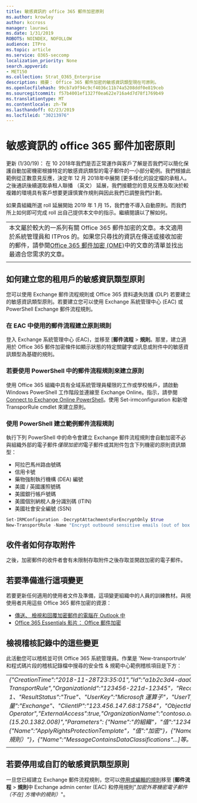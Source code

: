 ```yaml
---
title: 敏感資訊的 office 365 郵件加密原則
ms.author: krowley
author: kccross
manager: laurawi
ms.date: 1/31/2019
ROBOTS: NOINDEX, NOFOLLOW
audience: ITPro
ms.topic: article
ms.service: O365-seccomp
localization_priority: None
search.appverid:
- MET150
ms.collection: Strat_O365_Enterprise
description: 摘要： Office 365 郵件加密的敏感資訊類型現在可原則。
ms.openlocfilehash: 99cb7a9f94c9cf4036c11b74a5208ddf0e819ceb
ms.sourcegitcommit: f57b4001ef1327f0ea622e716a4d7d78f1769b49
ms.translationtype: MT
ms.contentlocale: zh-TW
ms.lasthandoff: 02/23/2019
ms.locfileid: "30213976"
---
```

# <a name="office-365-message-encryption-policy-for-sensitive-information"></a>敏感資訊的 office 365 郵件加密原則

更新 (1/30/19)： 在 10 2018年我們是否正常運作與客戶了解是否我們可以簡化保護自動加密機密根據特定的敏感資訊類型的電子郵件的一小部分範例。我們根據此範例從正數意見反應，決定年 12 月 2018年中展開 [更多樣化的設定檔的承租人。之後通訊後續選取承租人聯播 （英文） 延展，我們接聽您的意見反應及取決於較複雜的環境具有客戶想要更謹慎實作規則與因此我們已調整我們計劃。

如果貴組織所選 roll 延展開始 2019 年 1 月 15，我們會不導入自動原則。而我們所上如何即可完成 roll 出自己提供本文中的指示。繼續閱讀以了解如何。

||
|:-----|
|本文屬於較大的一系列有關 Office 365 郵件加密的文章。本文適用於系統管理員和 ITPros 的。如果您只尋找的資訊在傳送或接收加密的郵件，請參閱[Office 365 郵件加密 (OME)](ome.md)中的文章的清單並找出最適合您需求的文章。 |
||

## <a name="how-to-create-the-sensitive-information-type-policy-for-your-tenant"></a>如何建立您的租用戶的敏感資訊類型原則

您可以使用 Exchange 郵件流程規則或 Office 365 資料遺失防護 (DLP) 若要建立的敏感資訊類型原則。若要建立您可以使用 Exchange 系統管理中心 (EAC) 或 PowerShell Exchange 郵件流程規則。

### <a name="to-create-the-policy-by-using-mail-flow-rules-in-the-eac"></a>在 EAC 中使用的郵件流程建立原則規則

登入 Exchange 系統管理中心 (EAC)，並移至 [**郵件流程** > **規則**。那里，建立適用於 Office 365 郵件加密條件如顯示狀態的特定關鍵字或訊息或附件中的敏感資訊類型為基礎的規則。

### <a name="to-create-the-policy-by-using-mail-flow-rules-in-powershell"></a>若要使用 PowerShell 中的郵件流程規則來建立原則

使用 Office 365 組織中具有全域系統管理員權限的工作或學校帳戶，請啟動 Windows PowerShell 工作階段並連線至 Exchange Online。指示，請參閱[Connect to Exchange Online PowerShell](https://aka.ms/exopowershell)。使用 Set-irmconfiguration 和新增 TransporRule cmdlet 來建立原則。

### <a name="example-mail-flow-rule-created-with-powershell"></a>使用 PowerShell 建立範例郵件流程規則

執行下列 PowerShell 中的命令會建立 Exchange 郵件流程規則會自動加密不必與組織外部的電子郵件*僅限加密的*電子郵件或其附件包含下列機密的原則資訊類型：

- 阿拉巴馬州路由號碼
- 信用卡號
- 藥物強制執行機構 (DEA) 編號
- 美國 / 英國護照號碼
- 美國銀行帳戶號碼
- 美國個別納稅人身分識別碼 (ITIN)
- 美國社會安全編號 (SSN)

```powershell
Set-IRMConfiguration -DecryptAttachmentsForEncryptOnly $true
New-TransportRule -Name "Encrypt outbound sensitive emails (out of box rule)" -SentToScope  NotInOrganization  -ApplyRightsProtectionTemplate "Encrypt" -MessageContainsDataClassifications @(@{Name="ABA Routing Number"; minCount="1"},@{Name="Credit Card Number"; minCount="1"},@{Name="Drug Enforcement Agency (DEA) Number"; minCount="1"},@{Name="U.S. / U.K. Passport Number"; minCount="1"},@{Name="U.S. Bank Account Number"; minCount="1"},@{Name="U.S. Individual Taxpayer Identification Number (ITIN)"; minCount="1"},@{Name="U.S. Social Security Number (SSN)"; minCount="1"}) -SenderNotificationType "NotifyOnly"
```

## <a name="how-recipients-access-attachments"></a>收件者如何存取附件

之後，加密郵件的收件者會有未限制存取附件之後存取並開啟加密的電子郵件。

## <a name="to-prepare-for-this-change"></a>若要準備進行這項變更

若要更新任何適用的使用者文件及準備，這項變更組織中的人員的訓練教材。與視使用者共用這些 Office 365 郵件加密的資源：

- [傳送、 檢視和回覆加密郵件的電腦在 Outlook 中](https://support.office.com/article/send-view-and-reply-to-encrypted-messages-in-outlook-for-pc-eaa43495-9bbb-4fca-922a-df90dee51980)
- [Office 365 Essentials 影片： Office 郵件加密](https://youtu.be/CQR0cG_iEUc)

## <a name="view-these-changes-in-the-audit-log"></a>檢視稽核記錄中的這些變更

此活動您可以稽核並可供 Office 365 系統管理員。作業是 'New-transportrule' 和程式碼片段的稽核記錄檔中搜尋的安全性 & 規範中心範例稽核項目是下方：

|     |
| --- |
| *{"CreationTime":"2018-11-28T23:35:01","Id":"a1b2c3d4-daa0-4c4f-a019-03a1234a1b0c","Operation":"New-TransportRule","OrganizationId":"123456-221d-12345"，"RecordType": 1、"ResultStatus":"True"、"UserKey":"Microsoft 運算子"，"UserType": 3、 [版本]： 1、"工作量":"Exchange"、"ClientIP":"123.456.147.68:17584"，"ObjectId"：""，"UserId":"Microsoft Operator","ExternalAccess":true,"OrganizationName":"contoso.onmicrosoft.com","OriginatingServer":"CY4PR13MBXXXX (15.20.1382.008)","Parameters": {"Name":"的組織"，"值":"123456 221 d-12346"{"Name":"ApplyRightsProtectionTemplate"，"值":"加密"}，{"Name":"Name"，"值":"加密外寄機密電子郵件 （不在] 方塊中的規則）"}，{"Name":"MessageContainsDataClassifications"...]等。* |
| |

## <a name="to-disable-or-customize-the-sensitive-information-types-policy"></a>若要停用或自訂的敏感資訊類型原則

一旦您已經建立 Exchange 郵件流程規則，您可以[停用或編輯的規則](https://docs.microsoft.com/exchange/security-and-compliance/mail-flow-rules/manage-mail-flow-rules#enable-or-disable-a-mail-flow-rule)移至 [**郵件流程** > **規則**中 Exchange admin center (EAC) 和停用規則"*加密外寄機密電子郵件 （不在] 方塊中的規則）*"。

